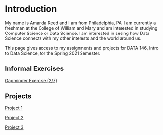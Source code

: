 # Introduction

My name is Amanda Reed and I am from Philadelphia, PA. I am currently a freshman at the College of William and Mary and am interested in studying Computer Science or Data Science. I am interested in seeing how Data Science connects with my other interests and the world around us.

This page gives access to my assignments and projects for DATA 146, Intro to Data Science, for the Spring 2021 Semester.
 
## Informal Exercises

[Gapminder Exercise (2/7)](gapminder.md)
 
## Projects

[Project 1](project1.md)

[Project 2](project2.md)

[Project 3](project3.md)
